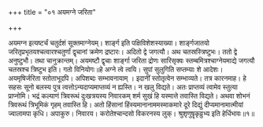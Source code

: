 +++
title = "०१ अयमग्ने जरिता"

+++

अयमग्न इत्यष्टर्चं चतुर्दशं सूक्तमाग्नेयम्। शार्ङ्ग इति पक्षिविशेशस्याख्या। शार्ङ्गजातयो जरितृप्रभृतयश्चत्वारश्चतुर्णां द्वृचानां क्रमेण द्रष्टारः। अदितो द्वे जगत्यौ। अथ चतस्रस्त्रिष्टुभः। ततो द्वे अनुष्टुभौ। तथा चानुक्रान्तम्। अयमष्टौ द्वृचाः शार्ङ्गा जरिता द्रोणः सारिसृक्वः स्तम्बमित्रश्चाग्नेयमाद्ये जगत्यौ चतस्रश्च त्रिष्टुभ इति। गतो विनियोगः॥हे अग्ने त्वे त्वयि। सुपां सुलुगिति सप्तम्याः शे आदेशः। अयमृषिर्जरिता स्तोताभूदपि। अपिशब्दः सम्भावनायाम् । इदानीं स्तोतृत्वेन सम्भाव्यते। तत्र कारनमाह। हे सहसः सूनो बलस्य पुत्र त्वत्तोऽन्यदाप्यमाप्तव्यं न ह्यस्ति। न खलु विद्यते। अतः प्राप्तव्यं त्वामेव स्तुत्या प्राप्नोमि। भद्रं कल्याणं त्रिवरूथं दुःखत्रयस्य निवारकम् शर्म सुखं हि यस्मात्ते तवास्ति विद्यते। अथवा शोभनं त्रिवरूथं त्रिभूमिकं गृहम् तवास्ति हि। अतो हिंसानां हिंस्यमानानाममस्माकमारे दूरे दिद्युं दीप्यमानामात्मीयां ज्वालामपा कृधि। अपाकुरु। निवारय। करोतेश्चान्दसो विकरनस्य लुक्। श्रुशृणुषॄकृव्रुभ्य इति हेर्धिभावः॥१॥